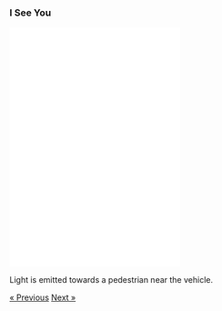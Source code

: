 
### I See You

<div class="text-center">
  <iframe src="./i-see-you.html" style="width: 300px; height: 420px; border: 0px" align="center"></iframe>
  <p class="lead">
    Light is emitted towards a pedestrian near the vehicle. 
  </p>
  <a class="btn btn-primary btn-lg" tabindex="-1" role="button"  href="/">&laquo; Previous</a>
  <a class="btn btn-primary btn-lg" tabindex="-1" role="button"  href="/scenario/i-watch-you">Next &raquo;</a>
</div>

